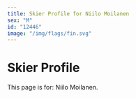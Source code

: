 ```yaml
---
title: Skier Profile for Niilo Moilanen
sex: "M"
id: "12446"
image: "/img/flags/fin.svg" 
---
```


# Skier Profile

This page is for: Niilo Moilanen.
    